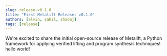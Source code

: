 ```yaml
---
slug: release-v0.1.0
title: "First Metalift Release: v0.1.0"
authors: [alvin, sahil, shadaj]
tags: [release]
---
```


We're excited to share the initial open-source release of Metalift, a Python framework for applying verified lifting and program synthesis techniques! hello world!
